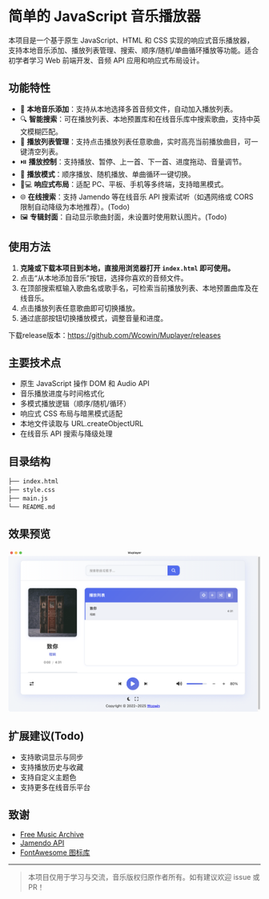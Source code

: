 # 简单的 JavaScript 音乐播放器

本项目是一个基于原生 JavaScript、HTML 和 CSS 实现的响应式音乐播放器，支持本地音乐添加、播放列表管理、搜索、顺序/随机/单曲循环播放等功能。适合初学者学习 Web 前端开发、音频 API 应用和响应式布局设计。

## 功能特性

- 🎵 **本地音乐添加**：支持从本地选择多首音频文件，自动加入播放列表。
- 🔍 **智能搜索**：可在播放列表、本地预置库和在线音乐库中搜索歌曲，支持中英文模糊匹配。
- 📃 **播放列表管理**：支持点击播放列表任意歌曲，实时高亮当前播放曲目，可一键清空列表。
- ⏯️ **播放控制**：支持播放、暂停、上一首、下一首、进度拖动、音量调节。
- 🔁 **播放模式**：顺序播放、随机播放、单曲循环一键切换。
- 📱💻 **响应式布局**：适配 PC、平板、手机等多终端，支持暗黑模式。
- 🌐 **在线搜索**：支持 Jamendo 等在线音乐 API 搜索试听（如遇网络或 CORS 限制自动降级为本地推荐）。(Todo)  
- 🖼️ **专辑封面**：自动显示歌曲封面，未设置时使用默认图片。(Todo)

## 使用方法

1. **克隆或下载本项目到本地，直接用浏览器打开 `index.html` 即可使用。**
2. 点击“从本地添加音乐”按钮，选择你喜欢的音频文件。
3. 在顶部搜索框输入歌曲名或歌手名，可检索当前播放列表、本地预置曲库及在线音乐。
4. 点击播放列表任意歌曲即可切换播放。
5. 通过底部按钮切换播放模式，调整音量和进度。
   
下载release版本：https://github.com/Wcowin/Muplayer/releases

## 主要技术点

- 原生 JavaScript 操作 DOM 和 Audio API
- 音乐播放进度与时间格式化
- 多模式播放逻辑（顺序/随机/循环）
- 响应式 CSS 布局与暗黑模式适配
- 本地文件读取与 URL.createObjectURL
- 在线音乐 API 搜索与降级处理

## 目录结构

```markdown
├── index.html
├── style.css
├── main.js
└── README.md
```

## 效果预览

<!-- ![image](https://s1.imagehub.cc/images/2025/05/28/1f96d34d5d45d78acb29689c3bb8e13e.png)   -->
![alt text](image-1.png)

## 扩展建议(Todo)

- 支持歌词显示与同步
- 支持播放历史与收藏
- 支持自定义主题色
- 支持更多在线音乐平台

## 致谢

- [Free Music Archive](https://freemusicarchive.org/)
- [Jamendo API](https://developer.jamendo.com/v3.0)
- [FontAwesome 图标库](https://fontawesome.com/)

---

> 本项目仅用于学习与交流，音乐版权归原作者所有。如有建议欢迎 issue 或 PR！
